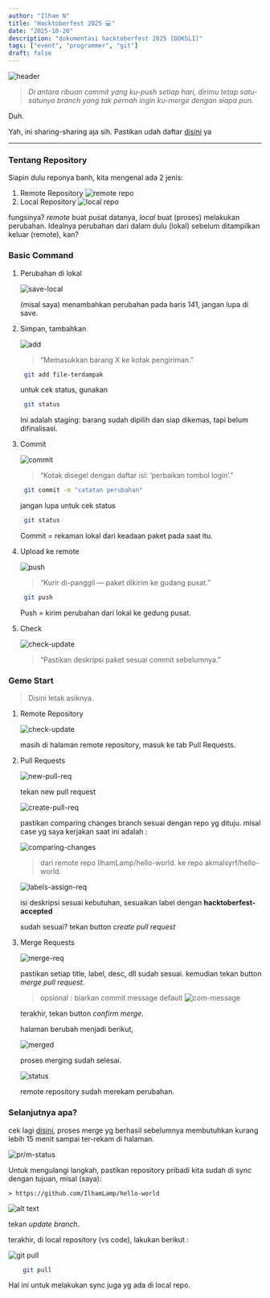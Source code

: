 ```yaml
---
author: "Ilham N"
title: "Hacktoberfest 2025 💻"
date: "2025-10-20"
description: "dokumentasi hacktoberfest 2025 [DOKSLI]"
tags: ["event", "programmer", "git"]
draft: false
---
```


![header](https://hacktoberfest.com/_next/static/media/opengraph.6e804091.png)

> _Di antara ribuan commit yang ku-push setiap hari, dirimu tetap satu-satunya branch yang tak pernah ingin ku-merge dengan siapa pun._

Duh.

Yah, ini sharing-sharing aja sih. Pastikan udah daftar [disini](https://hacktoberfest.com/profile/) ya

---

### Tentang Repository

Siapin dulu reponya banh, kita mengenal ada 2 jenis:

1. Remote Repository
   ![remote repo](/posts/7/image.png)
2. Local Repository
   ![local repo](/posts/7/image-1.png)

fungsinya? _remote_ buat pusat datanya, _local_ buat (proses) melakukan perubahan. Idealnya perubahan dari dalam dulu (lokal) sebelum ditampilkan keluar (remote), kan?

### Basic Command

1. Perubahan di lokal

   ![save-local](/posts/7/image-2.png)

   (misal saya) menambahkan perubahan pada baris 141, jangan lupa di save.

2. Simpan, tambahkan

   ![add](/posts/7/image-3.png)

   > “Memasukkan barang X ke kotak pengiriman.”

   ```sh
    git add file-terdampak
   ```

   untuk cek status, gunakan

   ```sh
    git status
   ```

   Ini adalah staging: barang sudah dipilih dan siap dikemas, tapi belum difinalisasi.

3. Commit

   ![commit](/posts/7/image-4.png)

   > “Kotak disegel dengan daftar isi: ‘perbaikan tombol login’.”

   ```sh
    git commit -m "catatan perubahan"
   ```

   jangan lupa untuk cek status

   ```sh
    git status
   ```

   Commit = rekaman lokal dari keadaan paket pada saat itu.

4. Upload ke remote

   ![push](/posts/7/image-5.png)

   > “Kurir di-panggil — paket dikirim ke gudang pusat.”

   ```sh
    git push
   ```

   Push = kirim perubahan dari lokal ke gedung pusat.

5. Check

   ![check-update](/posts/7/image-6.png)

   > “Pastikan deskripsi paket sesuai commit sebelumnya.”

### Geme Start

> Disini letak asiknya.

1. Remote Repository

   ![check-update](/posts/7/image-6.png)

   masih di halaman remote repository, masuk ke tab Pull Requests.

2. Pull Requests

   ![new-pull-req](/posts/7/image-7.png)

   tekan new pull request

   ![create-pull-req](/posts/7/image-8.png)

   pastikan comparing changes branch sesuai dengan repo yg dituju. misal case yg saya kerjakan saat ini adalah :

   ![comparing-changes](/posts/7/image-9.png)

   > dari remote repo IlhamLamp/hello-world.
   > ke repo akmalsyrf/hello-world.

   ![labels-assign-req](/posts/7/image-10.png)

   isi deskripsi sesuai kebutuhan,
   sesuaikan label dengan **hacktoberfest-accepted**

   sudah sesuai? tekan button _create pull request_

3. Merge Requests

   ![merge-req](/posts/7/image-11.png)

   pastikan setiap title, label, desc, dll sudah sesuai. kemudian tekan button _merge pull request_.

   > opsional : biarkan commit message default
   > ![com-message](/posts/7/image-12.png)

   terakhir, tekan button _confirm merge_.

   halaman berubah menjadi berikut,

   ![merged](/posts/7/image-13.png)

   proses merging sudah selesai.

   ![status](/posts/7/image-14.png)

   remote repository sudah merekam perubahan.

### Selanjutnya apa?

cek lagi [disini](https://hacktoberfest.com/profile/), proses merge yg berhasil sebelumnya membutuhkan kurang lebih 15 menit sampai ter-rekam di halaman.

![pr/m-status](/posts/7/image-15.png)

Untuk mengulangi langkah, pastikan repository pribadi kita sudah di sync dengan tujuan, misal (saya):

    > https://github.com/IlhamLamp/hello-world

![alt text](/posts/7/image-16.png)

tekan _update branch_.

terakhir, di local repository (vs code), lakukan berikut :

![git pull](/posts/7/image-17.png)

```sh
    git pull
```

Hal ini untuk melakukan sync juga yg ada di local repo.

